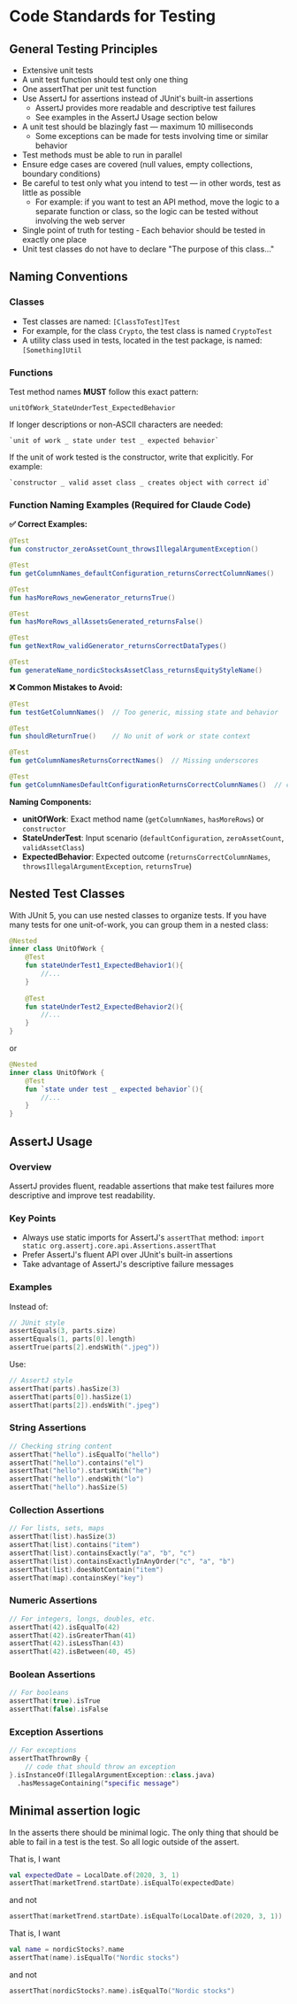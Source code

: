 # Code Standards for Testing

## General Testing Principles
- Extensive unit tests
- A unit test function should test only one thing
- One assertThat per unit test function
- Use AssertJ for assertions instead of JUnit's built-in assertions
  - AssertJ provides more readable and descriptive test failures
  - See examples in the AssertJ Usage section below
- A unit test should be blazingly fast — maximum 10 milliseconds
  - Some exceptions can be made for tests involving time or similar behavior
- Test methods must be able to run in parallel
- Ensure edge cases are covered (null values, empty collections, boundary conditions)
- Be careful to test only what you intend to test — in other words, test as little as possible
  - For example: if you want to test an API method, move the logic to a separate function or class, so the logic can be tested without involving the web server
- Single point of truth for testing - Each behavior should be tested in exactly one place
- Unit test classes do not have to declare "The purpose of this class..."

## Naming Conventions

### Classes
- Test classes are named: `[ClassToTest]Test`
- For example, for the class `Crypto`, the test class is named `CryptoTest`
- A utility class used in tests, located in the test package, is named: `[Something]Util`

### Functions
Test method names **MUST** follow this exact pattern:
```
unitOfWork_StateUnderTest_ExpectedBehavior
```

If longer descriptions or non-ASCII characters are needed:
```
`unit of work _ state under test _ expected behavior`
```

If the unit of work tested is the constructor, write that explicitly.
For example:
```
`constructor _ valid asset class _ creates object with correct id`
```

### Function Naming Examples (Required for Claude Code)

**✅ Correct Examples:**
```kotlin
@Test
fun constructor_zeroAssetCount_throwsIllegalArgumentException()

@Test
fun getColumnNames_defaultConfiguration_returnsCorrectColumnNames()

@Test
fun hasMoreRows_newGenerator_returnsTrue()

@Test
fun hasMoreRows_allAssetsGenerated_returnsFalse()

@Test
fun getNextRow_validGenerator_returnsCorrectDataTypes()

@Test
fun generateName_nordicStocksAssetClass_returnsEquityStyleName()
```

**❌ Common Mistakes to Avoid:**
```kotlin
@Test
fun testGetColumnNames()  // Too generic, missing state and behavior

@Test
fun shouldReturnTrue()    // No unit of work or state context

@Test
fun getColumnNamesReturnsCorrectNames()  // Missing underscores

@Test
fun getColumnNamesDefaultConfigurationReturnsCorrectColumnNames()  // camelCase instead of underscores
```

**Naming Components:**
- **unitOfWork**: Exact method name (`getColumnNames`, `hasMoreRows`) or `constructor`
- **StateUnderTest**: Input scenario (`defaultConfiguration`, `zeroAssetCount`, `validAssetClass`)
- **ExpectedBehavior**: Expected outcome (`returnsCorrectColumnNames`, `throwsIllegalArgumentException`, `returnsTrue`)


## Nested Test Classes
With JUnit 5, you can use nested classes to organize tests. If you have many tests for one unit-of-work, you can group them in a nested class:

```kotlin
@Nested
inner class UnitOfWork {
    @Test
    fun stateUnderTest1_ExpectedBehavior1(){
        //...
    }
    
    @Test
    fun stateUnderTest2_ExpectedBehavior2(){
        //...
    }
}
```
or

```kotlin
@Nested
inner class UnitOfWork {
    @Test
    fun `state under test _ expected behavior`(){
        //...
    }   
}
```

## AssertJ Usage

### Overview
AssertJ provides fluent, readable assertions that make test failures more descriptive and improve test readability.

### Key Points
- Always use static imports for AssertJ's `assertThat` method: `import static org.assertj.core.api.Assertions.assertThat`
- Prefer AssertJ's fluent API over JUnit's built-in assertions
- Take advantage of AssertJ's descriptive failure messages

### Examples

Instead of:
```kotlin
// JUnit style
assertEquals(3, parts.size)
assertEquals(1, parts[0].length)
assertTrue(parts[2].endsWith(".jpeg"))
```

Use:
```kotlin
// AssertJ style
assertThat(parts).hasSize(3)
assertThat(parts[0]).hasSize(1)
assertThat(parts[2]).endsWith(".jpeg")
```

### String Assertions
```kotlin
// Checking string content
assertThat("hello").isEqualTo("hello")
assertThat("hello").contains("el")
assertThat("hello").startsWith("he")
assertThat("hello").endsWith("lo")
assertThat("hello").hasSize(5)
```

### Collection Assertions
```kotlin
// For lists, sets, maps
assertThat(list).hasSize(3)
assertThat(list).contains("item")
assertThat(list).containsExactly("a", "b", "c")
assertThat(list).containsExactlyInAnyOrder("c", "a", "b")
assertThat(list).doesNotContain("item")
assertThat(map).containsKey("key")
```

### Numeric Assertions
```kotlin
// For integers, longs, doubles, etc.
assertThat(42).isEqualTo(42)
assertThat(42).isGreaterThan(41)
assertThat(42).isLessThan(43)
assertThat(42).isBetween(40, 45)
```

### Boolean Assertions
```kotlin
// For booleans
assertThat(true).isTrue
assertThat(false).isFalse
```

### Exception Assertions
```kotlin
// For exceptions
assertThatThrownBy { 
    // code that should throw an exception
}.isInstanceOf(IllegalArgumentException::class.java)
  .hasMessageContaining("specific message")
```

## Minimal assertion logic
In the asserts there should be minimal logic. The only thing that should be able to fail 
in a test is the test. So all logic outside of the assert. 

That is, I want 
```kotlin
val expectedDate = LocalDate.of(2020, 3, 1)
assertThat(marketTrend.startDate).isEqualTo(expectedDate)
```
and not
```kotlin
assertThat(marketTrend.startDate).isEqualTo(LocalDate.of(2020, 3, 1))
```

That is, I want
```kotlin
val name = nordicStocks?.name
assertThat(name).isEqualTo("Nordic stocks")
```
and not
```kotlin
assertThat(nordicStocks?.name).isEqualTo("Nordic stocks")
```

